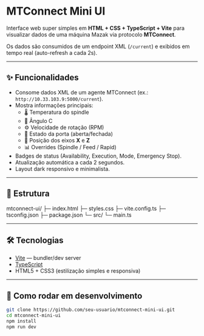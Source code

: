 # MTConnect Mini UI

Interface web super simples em **HTML + CSS + TypeScript + Vite** para visualizar dados de uma máquina Mazak via protocolo **MTConnect**.

Os dados são consumidos de um endpoint XML (`/current`) e exibidos em tempo real (auto-refresh a cada 2s).

---

## ✨ Funcionalidades

- Consome dados XML de um agente MTConnect (ex.: `http://10.33.103.9:5000/current`).
- Mostra informações principais:
  - 🌡️ Temperatura do spindle
  - 📐 Ângulo C
  - ⚙️ Velocidade de rotação (RPM)
  - 🚪 Estado da porta (aberta/fechada)
  - 📍 Posição dos eixos **X** e **Z**
  - 📊 Overrides (Spindle / Feed / Rapid)
- Badges de status (Availability, Execution, Mode, Emergency Stop).
- Atualização automática a cada 2 segundos.
- Layout dark responsivo e minimalista.

---

## 📂 Estrutura
mtconnect-ui/
├─ index.html
├─ styles.css
├─ vite.config.ts
├─ tsconfig.json
├─ package.json
└─ src/
└─ main.ts

---

## 🛠️ Tecnologias

- [Vite](https://vitejs.dev/) — bundler/dev server
- [TypeScript](https://www.typescriptlang.org/)
- HTML5 + CSS3 (estilização simples e responsiva)

---

## 🚀 Como rodar em desenvolvimento

   ```bash
   git clone https://github.com/seu-usuario/mtconnect-mini-ui.git
   cd mtconnect-mini-ui
   npm install
   npm run dev
